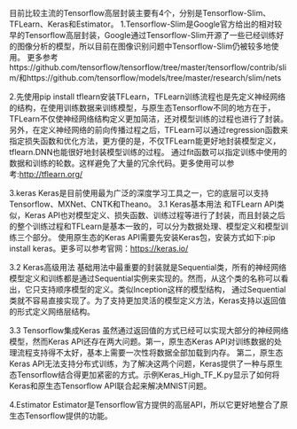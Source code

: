 目前比较主流的Tensorflow高层封装主要有4个，分别是Tensorflow-Slim、TFLearn、Keras和Estimator。
1.Tensorflow-Slim是Google官方给出的相对较早的Tensorflow高层封装，Google通过Tensorflow-Slim开源了一些已经训练好的图像分析的模型，所以目前在图像识别问题中Tensorflow-Slim仍被较多地使用。
更多参考https://github.com/tensorflow/tensorflow/tree/master/tensorflow/contrib/slim/和https://github.com/tensorflow/models/tree/master/research/slim/nets

2.先使用pip install tflearn安装TFLearn，TFLearn训练流程也是先定义神经网络的结构，在使用训练数据来训练模型，与原生态Tensorflow不同的地方在于，TFLearn不仅使神经网络结构定义更加简洁，还对模型训练的过程也进行了封装。
另外，在定义神经网络的前向传播过程之后，TFLearn可以通过regression函数来指定损失函数和优化方法，更方便的是，不仅TFLearn能更好地封装模型定义，tflearn.DNN也能很好地封装模型训练的过程。
通过fit函数可以指定训练中使用的数据和训练的轮数。这样避免了大量的冗余代码。更多使用可以参考:http://tflearn.org/

3.keras
Keras是目前使用最为广泛的深度学习工具之一，它的底层可以支持Tensorflow、MXNet、CNTK和Theano。
3.1 Keras基本用法
和TFLearn API类似，Keras API也对模型定义、损失函数、训练过程等进行了封装，而且封装之后的整个训练过程和TFLearn是基本一致的，可以分为数据处理、模型定义和模型训练三个部分。
使用原生态的Keras API需要先安装Keras包，安装方式如下:pip install keras。更多可以参考官网：https://keras.io/

3.2 Keras高级用法
基础用法中最重要的封装就是Sequential类，所有的神经网络模型定义和训练都是通过Sequential实例来实现的。然而，从这个类的名称可以看出，它只支持顺序模型的定义。类似Inception这样的模型结构，
通过Sequential类就不容易直接实现了。为了支持更加灵活的模型定义方法，Keras支持以返回值的形式定义网络层结构。

3.3 Tensorflow集成Keras
虽然通过返回值的方式已经可以实现大部分的神经网络模型，然而Keras API还存在两大问题。第一，原生态Keras API对训练数据的处理流程支持得不太好，基本上需要一次性将数据全部加载到内存。
第二，原生态Keras API无法支持分布式训练，为了解决这两个问题，Keras提供了一种与原生态Tensorflow结合得更加紧密的方式。示例Keras_High_TF_K.py显示了如何将Keras和原生态Tensorflow API联合起来解决MNIST问题。

4.Estimator
Estimator是Tensorflow官方提供的高层API，所以它更好地整合了原生态Tensorflow提供的功能。
